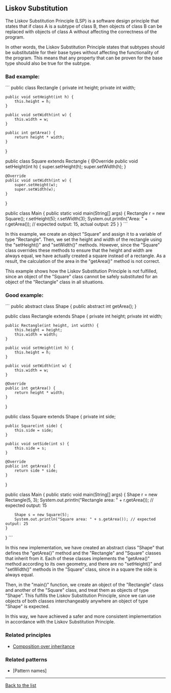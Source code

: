 ## Liskov Substitution

The Liskov Substitution Principle (LSP) is a software design principle that states that if class A is a subtype of class B, then objects of class B can be replaced with objects of class A without affecting the correctness of the program.

In other words, the Liskov Substitution Principle states that subtypes should be substitutable for their base types without affecting the functionality of the program. This means that any property that can be proven for the base type should also be true for the subtype.


### Bad example:

´´´
public class Rectangle {
    private int height;
    private int width;

    public void setHeight(int h) {
        this.height = h;
    }

    public void setWidth(int w) {
        this.width = w;
    }

    public int getArea() {
        return height * width;
    }
}

public class Square extends Rectangle {
    @Override
    public void setHeight(int h) {
        super.setHeight(h);
        super.setWidth(h);
    }

    @Override
    public void setWidth(int w) {
        super.setHeight(w);
        super.setWidth(w);
    }
}

public class Main {
    public static void main(String[] args) {
        Rectangle r = new Square();
        r.setHeight(5);
        r.setWidth(3);
        System.out.println("Area: " + r.getArea()); // expected output: 15, actual output: 25
    }
}
´´´

In this example, we create an object "Square" and assign it to a variable of type "Rectangle". Then, we set the height and width of the rectangle using the "setHeight()" and "setWidth()" methods. However, since the "Square" class overrides these methods to ensure that the height and width are always equal, we have actually created a square instead of a rectangle. As a result, the calculation of the area in the "getArea()" method is not correct.

This example shows how the Liskov Substitution Principle is not fulfilled, since an object of the "Square" class cannot be safely substituted for an object of the "Rectangle" class in all situations.


### Good example:

´´´
public abstract class Shape {
    public abstract int getArea();
}

public class Rectangle extends Shape {
    private int height;
    private int width;

    public Rectangle(int height, int width) {
        this.height = height;
        this.width = width;
    }

    public void setHeight(int h) {
        this.height = h;
    }

    public void setWidth(int w) {
        this.width = w;
    }

    @Override
    public int getArea() {
        return height * width;
    }
}

public class Square extends Shape {
    private int side;

    public Square(int side) {
        this.side = side;
    }

    public void setSide(int s) {
        this.side = s;
    }

    @Override
    public int getArea() {
        return side * side;
    }
}

public class Main {
    public static void main(String[] args) {
        Shape r = new Rectangle(5, 3);
        System.out.println("Rectangle area: " + r.getArea()); // expected output: 15
        
        Shape s = new Square(5);
        System.out.println("Square area: " + s.getArea()); // expected output: 25
    }
}
´´´

In this new implementation, we have created an abstract class "Shape" that defines the "getArea()" method and the "Rectangle" and "Square" classes that inherit from it. Each of these classes implements the "getArea()" method according to its own geometry, and there are no "setHeight()" and "setWidth()" methods in the "Square" class, since in a square the side is always equal.

Then, in the "main()" function, we create an object of the "Rectangle" class and another of the "Square" class, and treat them as objects of type "Shape". This fulfills the Liskov Substitution Principle, since we can use objects of both classes interchangeably anywhere an object of type "Shape" is expected.

In this way, we have achieved a safer and more consistent implementation in accordance with the Liskov Substitution Principle.

### Related principles

- [Composition over inheritance](../general/compositionoverinheritance.md) 

### Related patterns

- [Pattern names]

---
[Back to the list](./README.md)